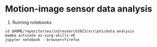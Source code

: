 # Motion-image sensor data analysis

1. Running notebooks
```
cd $HOME/repositories/in2research2023/scripts/data_analysis
mamba activate ai-surg-skills-VE
jupyter notebook --browser=firefox
```


